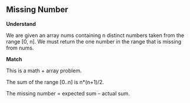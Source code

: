 ## Missing Number
**Understand**

We are given an array nums containing n distinct numbers taken from the range [0, n].
We must return the one number in the range that is missing from nums.

**Match**

This is a math + array problem.

The sum of the range [0..n] is n*(n+1)/2.

The missing number = expected sum – actual sum.